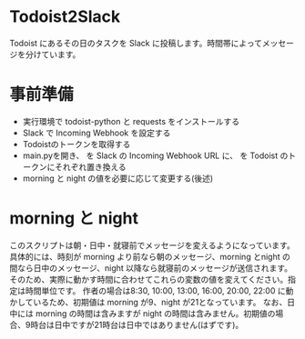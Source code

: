 # Todoist2Slack
Todoist にあるその日のタスクを Slack に投稿します。時間帯によってメッセージを分けています。

# 事前準備
- 実行環境で todoist-python と requests をインストールする
- Slack で Incoming Webhook を設定する
- Todoistのトークンを取得する
- main.pyを開き、<Slack Incoming Webhook URL> を Slack の Incoming Webhook URL に、<Todoist Token> を Todoist のトークンにそれぞれ置き換える
- morning と night の値を必要に応じて変更する(後述)

# morning と night
このスクリプトは朝・日中・就寝前でメッセージを変えるようになっています。具体的には、時刻が morning より前なら朝のメッセージ、morning とnight の間なら日中のメッセージ、night 以降なら就寝前のメッセージが送信されます。そのため、実際に動かす時間に合わせてこれらの変数の値を変えてください。指定は時間単位です。
作者の場合は8:30, 10:00, 13:00, 16:00, 20:00, 22:00 に動かしているため、初期値は morning が9、night が21となっています。
なお、日中には morning の時間は含みますが night の時間は含みません。初期値の場合、9時台は日中ですが21時台は日中ではありません(はずです)。
